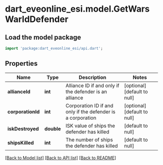 # dart_eveonline_esi.model.GetWarsWarIdDefender

## Load the model package
```dart
import 'package:dart_eveonline_esi/api.dart';
```

## Properties
Name | Type | Description | Notes
------------ | ------------- | ------------- | -------------
**allianceId** | **int** | Alliance ID if and only if the defender is an alliance | [optional] [default to null]
**corporationId** | **int** | Corporation ID if and only if the defender is a corporation | [optional] [default to null]
**iskDestroyed** | **double** | ISK value of ships the defender has killed | [default to null]
**shipsKilled** | **int** | The number of ships the defender has killed | [default to null]

[[Back to Model list]](../README.md#documentation-for-models) [[Back to API list]](../README.md#documentation-for-api-endpoints) [[Back to README]](../README.md)


